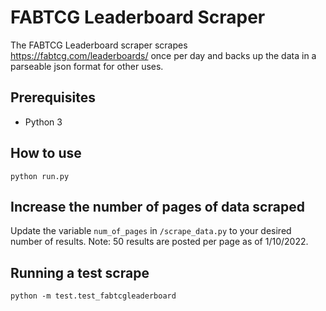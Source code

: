 # FABTCG Leaderboard Scraper
The FABTCG Leaderboard scraper scrapes https://fabtcg.com/leaderboards/ once per day and backs up the data in a parseable json format for other uses.

## Prerequisites
* Python 3

## How to use
```python run.py```

## Increase the number of pages of data scraped
Update the variable ```num_of_pages``` in ```/scrape_data.py``` to your desired number of results.
Note: 50 results are posted per page as of 1/10/2022.

## Running a test scrape
```python -m test.test_fabtcgleaderboard```